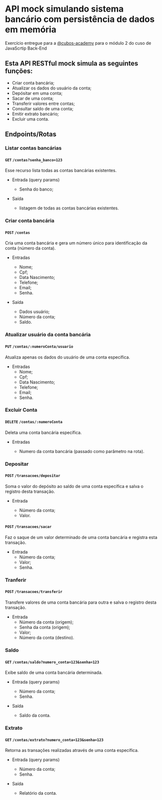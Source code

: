 # API mock simulando sistema bancário com persistência de dados em memória
Exercício entregue para a [@cubos-academy](https://github.com/cubos-academy) para o módulo 2 do cuso de JavaScrtip Back-End

## Esta API RESTful mock simula as seguintes funções:
-   Criar conta bancária;
-   Atualizar os dados do usuário da conta;
-   Depósitar em uma conta;
-   Sacar de uma conta;
-   Transferir valores entre contas;
-   Consultar saldo de uma conta;
-   Emitir extrato bancário;
-   Excluir uma conta.

## Endpoints/Rotas

### Listar contas bancárias

#### `GET` `/contas?senha_banco=123`

Esse recurso lista todas as contas bancárias existentes.

-   Entrada (query params)

    -   Senha do banco;

-   Saída
    -   listagem de todas as contas bancárias existentes.

### Criar conta bancária

#### `POST` `/contas`

Cria uma conta bancária e gera um número único para identificação da conta (número da conta).
-   Entradas
    -   Nome;
    -   Cpf;
    -   Data Nascimento;
    -   Telefone;
    -   Email;
    -   Senha.
      
-   Saída
    -   Dados usuário;
    -   Número da conta;
    -   Saldo.

### Atualizar usuário da conta bancária

#### `PUT` `/contas/:numeroConta/usuario`

Atualiza apenas os dados do usuário de uma conta específica.

-   Entradas
    -   Nome;
    -   Cpf;
    -   Data Nascimento;
    -   Telefone;
    -   Email;
    -   Senha.

### Excluir Conta

#### `DELETE` `/contas/:numeroConta`

Deleta uma conta bancária específica.

-   Entradas

    -   Numero da conta bancária (passado como parâmetro na rota).

### Depositar

#### `POST` `/transacoes/depositar`

Soma o valor do depósito ao saldo de uma conta específica e salva o registro desta transação.

-   Entrada

    -   Número da conta;
    -   Valor.

#### `POST` `/transacoes/sacar`

Faz o saque de um valor determinado de uma conta bancária e registra esta transação.

-   Entrada
    -   Número da conta;
    -   Valor;
    -   Senha.

### Tranferir

#### `POST` `/transacoes/transferir`

Transfere valores de uma conta bancária para outra e salva o registro desta transação.

-   Entrada
    -   Número da conta (origem);
    -   Senha da conta (origem);
    -   Valor;
    -   Número da conta (destino).
      
### Saldo

#### `GET` `/contas/saldo?numero_conta=123&senha=123`

Exibe saldo de uma conta bancária determinada.

-   Entrada (query params)
    -   Número da conta;
    -   Senha.

-   Saída
    -   Saldo da conta.

### Extrato

#### `GET` `/contas/extrato?numero_conta=123&senha=123`

Retorna as transações realizadas através de uma conta específica.

-   Entrada (query params)

    -   Número da conta;
    -   Senha.

-   Saída
    -   Relatório da conta.
